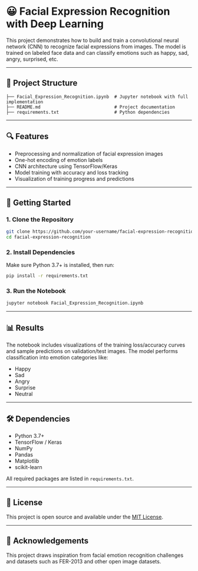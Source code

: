# 😀 Facial Expression Recognition with Deep Learning

This project demonstrates how to build and train a convolutional neural network (CNN) to recognize facial expressions from images. The model is trained on labeled face data and can classify emotions such as happy, sad, angry, surprised, etc.

---

## 📂 Project Structure

```
├── Facial_Expression_Recognition.ipynb  # Jupyter notebook with full implementation
├── README.md                            # Project documentation
├── requirements.txt                     # Python dependencies
```

---

## 🔍 Features

- Preprocessing and normalization of facial expression images
- One-hot encoding of emotion labels
- CNN architecture using TensorFlow/Keras
- Model training with accuracy and loss tracking
- Visualization of training progress and predictions

---

## 🚀 Getting Started

### 1. Clone the Repository

```bash
git clone https://github.com/your-username/facial-expression-recognition.git
cd facial-expression-recognition
```

### 2. Install Dependencies

Make sure Python 3.7+ is installed, then run:

```bash
pip install -r requirements.txt
```

### 3. Run the Notebook

```bash
jupyter notebook Facial_Expression_Recognition.ipynb
```

---

## 📊 Results

The notebook includes visualizations of the training loss/accuracy curves and sample predictions on validation/test images. The model performs classification into emotion categories like:

- Happy
- Sad
- Angry
- Surprise
- Neutral

---

## 🛠 Dependencies

- Python 3.7+
- TensorFlow / Keras
- NumPy
- Pandas
- Matplotlib
- scikit-learn

All required packages are listed in `requirements.txt`.

---

## 🧾 License

This project is open source and available under the [MIT License](LICENSE).

---

## 🙌 Acknowledgements

This project draws inspiration from facial emotion recognition challenges and datasets such as FER-2013 and other open image datasets.
